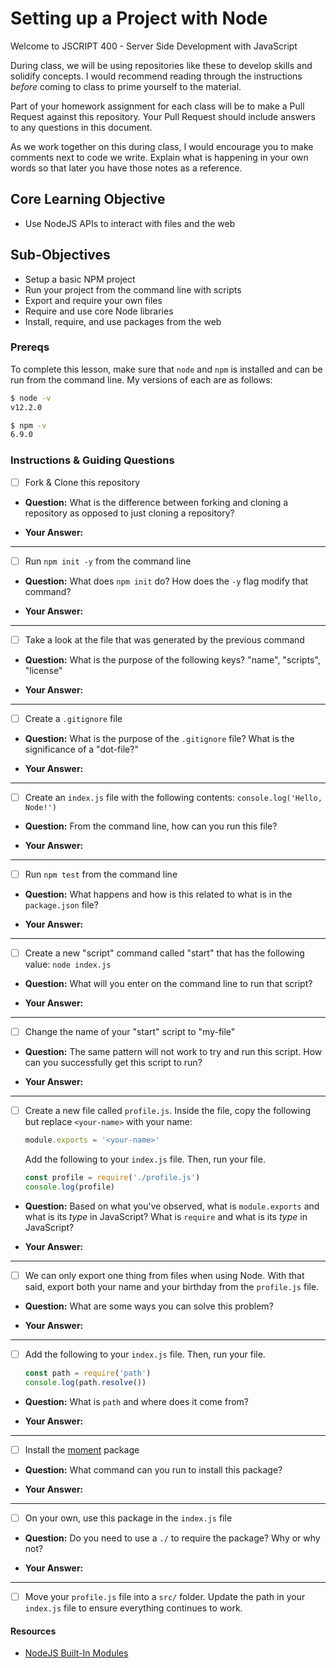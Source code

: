 # Setting up a Project with Node

Welcome to JSCRIPT 400 - Server Side Development with JavaScript

During class, we will be using repositories like these to develop skills and solidify concepts. I would recommend reading through the instructions _before_ coming to class to prime yourself to the material.

Part of your homework assignment for each class will be to make a Pull Request against this repository. Your Pull Request should include answers to any questions in this document.

As we work together on this during class, I would encourage you to make comments next to code we write. Explain what is happening in your own words so that later you have those notes as a reference.

## Core Learning Objective

*	Use NodeJS APIs to interact with files and the web

## Sub-Objectives

* Setup a basic NPM project
* Run your project from the command line with scripts
* Export and require your own files
* Require and use core Node libraries
* Install, require, and use packages from the web

### Prereqs

To complete this lesson, make sure that `node` and `npm` is installed and can be run from the command line. My versions of each are as follows:

```bash
$ node -v
v12.2.0

$ npm -v
6.9.0
```

### Instructions & Guiding Questions

- [ ] Fork & Clone this repository

* **Question:** What is the difference between forking and cloning a repository as opposed to just cloning a repository?

* **Your Answer:**

---

- [ ] Run `npm init -y` from the command line

* **Question:** What does `npm init` do? How does the `-y` flag modify that command?

* **Your Answer:**

---

- [ ] Take a look at the file that was generated by the previous command

* **Question:** What is the purpose of the following keys? "name", "scripts", "license"

* **Your Answer:**

---

- [ ] Create a `.gitignore` file

* **Question:** What is the purpose of the `.gitignore` file? What is the significance of a "dot-file?"

* **Your Answer:**

---

- [ ] Create an `index.js` file with the following contents: `console.log('Hello, Node!')`

* **Question:** From the command line, how can you run this file?

* **Your Answer:**

---

- [ ] Run `npm test` from the command line

* **Question:** What happens and how is this related to what is in the `package.json` file? 

* **Your Answer:**

---

- [ ] Create a new "script" command called "start" that has the following value: `node index.js`

* **Question:** What will you enter on the command line to run that script?

* **Your Answer:**

---

- [ ] Change the name of your "start" script to "my-file"

* **Question:** The same pattern will not work to try and run this script. How can you successfully get this script to run?

* **Your Answer:**

---

- [ ] Create a new file called `profile.js`. Inside the file, copy the following but replace `<your-name>` with your name:
  ```js
  module.exports = '<your-name>'
  ```

  Add the following to your `index.js` file. Then, run your file.
  ```js
  const profile = require('./profile.js')
  console.log(profile)
  ```

* **Question:** Based on what you've observed, what is `module.exports` and what is its _type_ in JavaScript? What is `require` and what is its _type_ in JavaScript?

* **Your Answer:**

---

- [ ] We can only export one thing from files when using Node. With that said, export both your name and your birthday from the `profile.js` file.

* **Question:** What are some ways you can solve this problem?

* **Your Answer:**

---

- [ ] Add the following to your `index.js` file. Then, run your file.
  ```js
  const path = require('path')
  console.log(path.resolve())
  ```

* **Question:** What is `path` and where does it come from?

* **Your Answer:**

---

- [ ] Install the [moment](LINK) package

* **Question:** What command can you run to install this package?

* **Your Answer:**

---

- [ ] On your own, use this package in the `index.js` file

* **Question:** Do you need to use a `./` to require the package? Why or why not?

* **Your Answer:**

---

- [ ] Move your `profile.js` file into a `src/` folder. Update the path in your `index.js` file to ensure everything continues to work.

#### Resources

- [NodeJS Built-In Modules]()